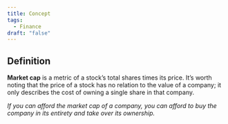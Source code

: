 ```yaml
---
title: Concept
tags:
  - Finance
draft: "false"
---
```


## Definition

**Market cap** is a metric of a stock’s total shares times its price. It’s worth noting that the price of a stock has no relation to the value of a company; it only describes the cost of owning a single share in that company.

*If you can afford the market cap of a company, you can afford to buy the company in its entirety and take over its ownership.*

